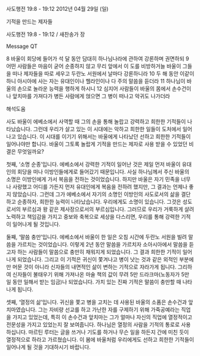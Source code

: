 사도행전 19:8 - 19:12 
2012년 04월 29일 (일)

기적을 만드는 제자들



사도행전 19:8 - 19:12 / 새찬송가  장


Message QT

8 바울이 회당에 들어가 석 달 동안 담대히 하나님나라에 관하여 강론하며 권면하되
9 어떤 사람들은 마음이 굳어 순종하지 않고 무리 앞에서 이 도를 비방하거늘 바울이 그들을 떠나 제자들을 따로 세우고 두란노 서원에서 날마다 강론하니라
10 두 해 동안 이같이 하니 아시아에 사는 자는 유대인이나 헬라인이나 다 주의 말씀을 듣더라
11 하나님이 바울의 손으로 놀라운 능력을 행하게 하시니
12 심지어 사람들이 바울의 몸에서 손수건이나 앞치마를 가져다가 병든 사람에게 얹으면 그 병이 떠나고 악귀도 나가더라

해석도움





사도 바울이 에베소에서 사역할 때 그의 손을 통해 놀랍고 강력하고 희한한 기적들이 나타났습니다. 그런데 우리가 살고 있는 이 시대에는 악하고 희한한 일들이 도처에서 일어나고 있습니다. 이 시대를 이기기 위해서는 바울에게 나타났던 선하고 희한한 기적들이 일어나야만 합니다. 바울이 그토록 놀랍게 기적을 만드는 제자로 사용 받을 수 있었던 비결은 무엇일까요?

첫째, ‘소명 순종’입니다. 에베소에서 강력한 기적이 일어난 것은 제일 먼저 바울이 유대인의 회당을 떠나 이방인들에게로 들어갔기 때문입니다. 사실 하나님께서 주신 바울의 소명은 이방인에게 가서 복음을 전하는 것이었습니다. 하지만 바울은 자기 민족을 너무나 사랑했고 어디를 가든지 먼저 유대인에게 복음을 전하려 했지만, 그 결과는 언제나 좋지 않았습니다. 그런데 그가 에베소에서 자기의 소명인 이방인의 사도로서의 삶을 결단하고 순종하자, 희한한 능력이 나타났습니다. 우리에게도 소명이 있습니다. 그것은 성도로서의 부르심과 왕 같은 제사장으로서의 부르심입니다. 그러므로 우리가 거룩하게 살려 노력하고 책임감을 가지고 중보와 축복으로 세상을 다스리면, 우리를 통해 강력한 기적이 일어나게 될 것입니다.

둘째, ‘말씀 충만’입니다. 에베소에서 바울이 한 일은 오침 시간에 두란노 서원을 빌려 말씀을 가르치는 것이었습니다. 이렇게 2년 동안 말씀을 가르치자 소아시아에서 말씀을 듣고자 하는 사람들이 말씀으로 충만히 채워지게 되었습니다. 그 결과 희한한 기적이 일어나게 되었습니다. 그리고 이 기적은 귀신이 쫓겨나고 병이 낫는 것과 같은 외적인 부분에만 머문 것이 아니라 신자들의 내면적인 삶이 변하는 기적으로 자라가게 됩니다. 그리하여 신자들이 불태우기 위해 가져나온 마술 책의 값이 무려 5만 드라크마(노동자가 5만 일 동안 일해서 받는 임금)나 되었습니다. 가치 있는 진짜 기적은 말씀이 충만할 때 나타나게 됩니다.

셋째, ‘열정의 삶’입니다. 귀신을 쫓고 병을 고치는 데 사용된 바울의 소품은 손수건과 앞치마였습니다. 그는 자비량 선교를 하고 가난한 자를 구제하기 위해 가죽공예라는 직업을 가지고 있었는데, 특히 이 손수건과 앞치마는 그가 얼마나 자신의 직업에 열정적이고 전문성을 가지고 있었는지 잘 보여줍니다. 하나님은 열정의 사람을 기적의 통로로 사용하십니다. 마르틴 루터는 글을 쓰거나 기도를 하거나 무슨 일을 하든지 간에 미친 듯이 열정적으로 하라고 가르쳤습니다. 이 봄에 바울처럼 우리에게도 선하고 희한한 기적들이 일어나게 될 것을 기대하시기 바랍니다.